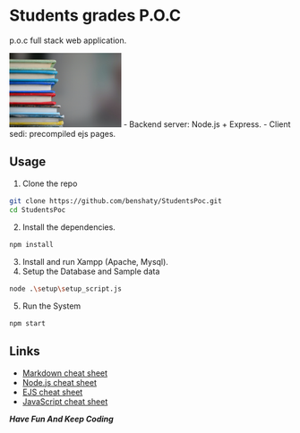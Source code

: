 # Students grades P.O.C

p.o.c full stack web application.

<img src="./public/images/logo.jpg" alt="logo" width="200"/>
- Backend server: Node.js + Express.
- Client sedi: precompiled ejs pages.

## Usage

1. Clone the repo 
```bash
git clone https://github.com/benshaty/StudentsPoc.git
cd StudentsPoc
```
2. Install the dependencies.
```bash
npm install
```
3. Install and run Xampp (Apache, Mysql).
4. Setup the Database and Sample data
```bash
node .\setup\setup_script.js
```
5. Run the System
```bash
npm start
```

## Links
- [Markdown cheat sheet](https://www.markdownguide.org/cheat-sheet/)
- [Node.js cheat sheet](https://overapi.com/nodejs)
- [EJS cheat sheet](https://onecompiler.com/cheatsheets/ejs-embedded-javascript-templates)
- [JavaScript cheat sheet](https://www.codecademy.com/learn/introduction-to-javascript/modules/learn-javascript-introduction/cheatsheet) 

***Have Fun And Keep Coding***
